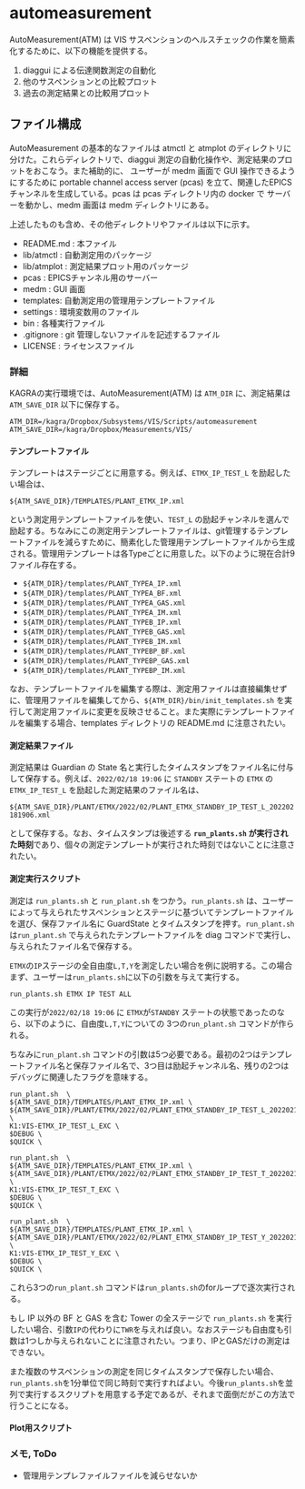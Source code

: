 # automeasurement

AutoMeasurement(ATM) は VIS サスペンションのヘルスチェックの作業を簡素化するために、以下の機能を提供する。

 1. diaggui による伝達関数測定の自動化
 2. 他のサスペンションとの比較プロット
 3. 過去の測定結果との比較用プロット

## ファイル構成

AutoMeasurement の基本的なファイルは atmctl と atmplot のディレクトリに分けた。これらディレクトリで、diaggui 測定の自動化操作や、測定結果のプロットをおこなう。また補助的に、 ユーザーが medm 画面で GUI 操作できるようにするために portable channel access server (pcas) を立て、関連したEPICSチャンネルを生成している。pcas は pcas ディレクトリ内の docker で サーバーを動かし、medm 画面は medm ディレクトリにある。

上述したものも含め、その他ディレクトリやファイルは以下に示す。

 - README.md : 本ファイル
 - lib/atmctl : 自動測定用のパッケージ
 - lib/atmplot : 測定結果プロット用のパッケージ
 - pcas : EPICSチャンネル用のサーバー
 - medm : GUI 画面
 - templates: 自動測定用の管理用テンプレートファイル
 - settings : 環境変数用のファイル
 - bin : 各種実行ファイル
 - .gitignore : git 管理しないファイルを記述するファイル
 - LICENSE : ライセンスファイル

### 詳細

KAGRAの実行環境では、AutoMeasurement(ATM) は `ATM_DIR` に、測定結果は `ATM_SAVE_DIR` 以下に保存する。

```
ATM_DIR=/kagra/Dropbox/Subsystems/VIS/Scripts/automeasurement
ATM_SAVE_DIR=/kagra/Dropbox/Measurements/VIS/
```

#### テンプレートファイル

テンプレートはステージごとに用意する。例えば、`ETMX_IP_TEST_L` を励起したい場合は、

```${ATM_SAVE_DIR}/TEMPLATES/PLANT_ETMX_IP.xml```

 という測定用テンプレートファイルを使い、`TEST_L` の励起チャンネルを選んで励起する。ちなみにこの測定用テンプレートファイルは、git管理するテンプレートファイルを減らすために、簡素化した管理用テンプレートファイルから生成される。管理用テンプレートは各Typeごとに用意した。以下のように現在合計9ファイル存在する。

 * `${ATM_DIR}/templates/PLANT_TYPEA_IP.xml`
 * `${ATM_DIR}/templates/PLANT_TYPEA_BF.xml`
 * `${ATM_DIR}/templates/PLANT_TYPEA_GAS.xml`
 * `${ATM_DIR}/templates/PLANT_TYPEA_IM.xml`
 * `${ATM_DIR}/templates/PLANT_TYPEB_IP.xml`
 * `${ATM_DIR}/templates/PLANT_TYPEB_GAS.xml` 
 * `${ATM_DIR}/templates/PLANT_TYPEB_IM.xml`
 * `${ATM_DIR}/templates/PLANT_TYPEBP_BF.xml`
 * `${ATM_DIR}/templates/PLANT_TYPEBP_GAS.xml` 
 * `${ATM_DIR}/templates/PLANT_TYPEBP_IM.xml`

なお、テンプレートファイルを編集する際は、測定用ファイルは直接編集せずに、管理用ファイルを編集してから、`${ATM_DIR}/bin/init_templates.sh` を実行して測定用ファイルに変更を反映させること。また実際にテンプレートファイルを編集する場合、templates ディレクトリの README.md に注意されたい。

#### 測定結果ファイル

測定結果は Guardian の State 名と実行したタイムスタンプをファイル名に付与して保存する。例えば、`2022/02/18 19:06` に `STANDBY` ステートの `ETMX` の `ETMX_IP_TEST_L` を励起した測定結果のファイル名は、

```${ATM_SAVE_DIR}/PLANT/ETMX/2022/02/PLANT_ETMX_STANDBY_IP_TEST_L_202202181906.xml```

として保存する。なお、タイムスタンプは後述する **`run_plants.sh` が実行された時刻**であり、個々の測定テンプレートが実行された時刻ではないことに注意されたい。

#### 測定実行スクリプト

測定は `run_plants.sh` と `run_plant.sh` をつかう。`run_plants.sh` は、ユーザーによって与えられたサスペンションとステージに基づいてテンプレートファイルを選び、保存ファイル名に GuardState とタイムスタンプを押す。`run_plant.sh` は`run_plant.sh` で与えられたテンプレートファイルを diag コマンドで実行し、与えられたファイル名で保存する。

`ETMX`の`IP`ステージの全自由度`L,T,Y`を測定したい場合を例に説明する。この場合まず、ユーザーは`run_plants.sh`に以下の引数を与えて実行する。

```
run_plants.sh ETMX IP TEST ALL
```

この実行が`2022/02/18 19:06` に `ETMX`が`STANDBY` ステートの状態であったのなら、以下のように、自由度`L,T,Y`についての 3つの`run_plant.sh` コマンドが作られる。

ちなみに`run_plant.sh` コマンドの引数は5つ必要である。最初の2つはテンプレートファイル名と保存ファイル名で、3つ目は励起チャンネル名、残りの2つはデバッグに関連したフラグを意味する。

```
run_plant.sh  \
${ATM_SAVE_DIR}/TEMPLATES/PLANT_ETMX_IP.xml \
${ATM_SAVE_DIR}/PLANT/ETMX/2022/02/PLANT_ETMX_STANDBY_IP_TEST_L_202202181906.xml \
K1:VIS-ETMX_IP_TEST_L_EXC \
$DEBUG \
$QUICK \ 

run_plant.sh  \
${ATM_SAVE_DIR}/TEMPLATES/PLANT_ETMX_IP.xml \
${ATM_SAVE_DIR}/PLANT/ETMX/2022/02/PLANT_ETMX_STANDBY_IP_TEST_T_202202181906.xml \
K1:VIS-ETMX_IP_TEST_T_EXC \
$DEBUG \
$QUICK \ 

run_plant.sh  \
${ATM_SAVE_DIR}/TEMPLATES/PLANT_ETMX_IP.xml \
${ATM_SAVE_DIR}/PLANT/ETMX/2022/02/PLANT_ETMX_STANDBY_IP_TEST_Y_202202181906.xml \
K1:VIS-ETMX_IP_TEST_Y_EXC \
$DEBUG \
$QUICK \ 
```
これら3つの`run_plant.sh` コマンドは`run_plants.sh`のforループで逐次実行される。

もし IP 以外の BF と GAS を含む Tower の全ステージで `run_plants.sh` を実行したい場合、引数`IP`の代わりに`TWR`を与えれば良い。なおステージも自由度も引数は1つしか与えられないことに注意されたい。つまり、IPとGASだけの測定はできない。

また複数のサスペンションの測定を同じタイムスタンプで保存したい場合、`run_plants.sh`を1分単位で同じ時刻で実行すればよい。今後`run_plants.sh`を並列で実行するスクリプトを用意する予定であるが、それまで面倒だがこの方法で行うことになる。

#### Plot用スクリプト



### メモ, ToDo

 * 管理用テンプレファイルファイルを減らせないか